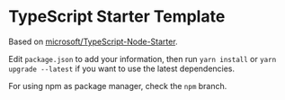 # TypeScript Starter Template

Based on [microsoft/TypeScript-Node-Starter](https://github.com/microsoft/TypeScript-Node-Starter).

Edit `package.json` to add your information, then run `yarn install` or `yarn upgrade --latest` if you want to use the latest dependencies. 

For using npm as package manager, check the `npm` branch.

